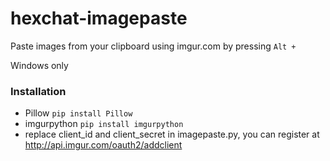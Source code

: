 # hexchat-imagepaste
Paste images from your clipboard using imgur.com by pressing `Alt +`

Windows only


### Installation
- Pillow `pip install Pillow`
- imgurpython `pip install imgurpython`
- replace client_id and client_secret in imagepaste.py, you can register at http://api.imgur.com/oauth2/addclient
